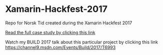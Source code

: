 # Xamarin-Hackfest-2017
Repo for Norsk Tid created during the Xamarin Hackfest 2017

[Read the full case study by clicking this link](https://microsoft.github.io/techcasestudies/xamarin/mobile%20devops/2017/04/06/NorskTid.html)

Watch my BUILD 2017 talk about this particular project by clicking this link
https://channel9.msdn.com/Events/Build/2017/T6993
